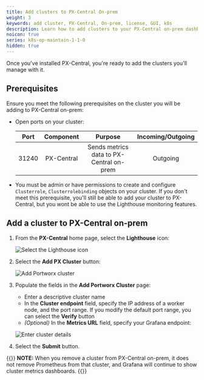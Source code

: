 ```yaml
---
title: Add clusters to PX-Central On-prem
weight: 3
keywords: add cluster, PX-Central, On-prem, license, GUI, k8s
description: Learn how to add clusters to your PX-Central on-prem dashboard.
noicon: true
series: k8s-op-maintain-1-1-0
hidden: true
---
```


Once you've installed PX-Central, you're ready to add the clusters you'll manage with it.

## Prerequisites

Ensure you meet the following prerequisites on the cluster you will be adding to PX-Central on-prem:

* Open ports on your cluster:

    | Port | Component | Purpose | Incoming/Outgoing |
    | :---: |:---:|:---:|:---:|
    | 31240 | PX-Central | Sends metrics data to PX-Central on-prem | Outgoing |

* You must be admin or have permissions to create and configure `Clusterrole`, `Clusterrolebinding` objects on your cluster. If you don't meet this prerequisite, you'll still be able to add your cluster to PX-Central, but you wont be able to use the Lighthouse monitoring features.

## Add a cluster to PX-Central on-prem

1. From the **PX-Central** home page, select the **Lighthouse** icon:

    ![Select the Lighthouse icon](/img/select-the-lighthouse-icon.png)

2. Select the **Add PX Cluster** button:

    ![Add Portworx cluster](/img/add-portworx-cluster.png)

3. Populate the fields in the **Add Portworx Cluster** page:

    * Enter a descriptive cluster name
    * In the **Cluster endpoint** field, specify the IP address of a worker node, and the port range. If you modify the default port range, you can select the **Verify** button
    * _(Optional)_ In the **Metrics URL** field, specify your Grafana endpoint:

    ![Enter cluster details](/img/enter-cluster-details.png)

4. Select the **Submit** button.

<!-- The following note looks out of place. Shall we move it to the "Uninstall PX-Central on-premises" section? -->

{{<info>}}
**NOTE:** When you remove a cluster from PX-Central on-prem, it does not remove Prometheus from that cluster, and Grafana will continue to show cluster metrics dashboards.
{{</info>}}
